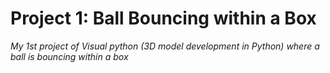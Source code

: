 # Project 1: Ball Bouncing within a Box
 _My 1st project of Visual python (3D model development in Python) where a ball is bouncing within a box_
